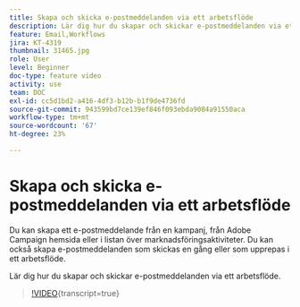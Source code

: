 ```yaml
---
title: Skapa och skicka e-postmeddelanden via ett arbetsflöde
description: Lär dig hur du skapar och skickar e-postmeddelanden via ett arbetsflöde.
feature: Email,Workflows
jira: KT-4319
thumbnail: 31465.jpg
role: User
level: Beginner
doc-type: feature video
activity: use
team: DOC
exl-id: cc5d1bd2-a416-4df3-b12b-b1f9de4736fd
source-git-commit: 943599bd7ce139ef846f093ebda9084a91550aca
workflow-type: tm+mt
source-wordcount: '67'
ht-degree: 23%

---
```


# Skapa och skicka e-postmeddelanden via ett arbetsflöde

Du kan skapa ett e-postmeddelande från en kampanj, från Adobe Campaign hemsida eller i listan över marknadsföringsaktiviteter. Du kan också skapa e-postmeddelanden som skickas en gång eller som upprepas i ett arbetsflöde.

Lär dig hur du skapar och skickar e-postmeddelanden via ett arbetsflöde.

>[!VIDEO](https://video.tv.adobe.com/v/31465?learn=on){transcript=true}
